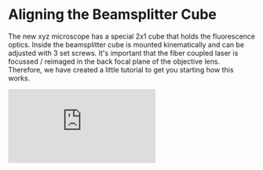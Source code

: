 # Aligning the Beamsplitter Cube

The new xyz microscope has a special 2x1 cube that holds the fluorescence optics. Inside the beamsplitter cube is mounted kinematically and can be adjusted with 3 set screws. It's important that the fiber coupled laser is focussed / reimaged in the back focal plane of the objective lens. Therefore, we have created a little tutorial to get you starting how this works.

<div style={{position: 'relative', paddingBottom: '56.25%', height: 0, overflow: 'hidden'}}>
  <iframe 
    style={{position: 'absolute', top: 0, left: 0, width: '100%', height: '100%'}}
    src="https://www.youtube.com/embed/mGBjUjMBH48" 
    title="YouTube video player" 
    frameBorder="0" 
    allow="accelerometer; autoplay; clipboard-write; encrypted-media; gyroscope; picture-in-picture" 
    allowFullScreen
  />
</div>
